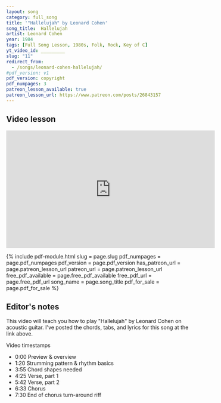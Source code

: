 ```yaml
---
layout: song
category: full_song
title: '"Hallelujah" by Leonard Cohen'
song_title:  Hallelujah
artist: Leonard Cohen
year: 1984
tags: [Full Song Lesson, 1980s, Folk, Rock, Key of C]
yt_video_id: _________
slug: "11"
redirect_from:
  - /songs/leonard-cohen-hallelujah/
#pdf_version: v1
pdf_version: copyright
pdf_numpages: 3
patreon_lesson_available: true
patreon_lesson_url: https://www.patreon.com/posts/26843157
---
```


## Video lesson

<iframe width="560" height="315" src="https://www.youtube.com/embed/F0w3xI4A054?showinfo=0" frameborder="0" allowfullscreen></iframe>

{% include pdf-module.html slug = page.slug pdf_numpages = page.pdf_numpages pdf_version = page.pdf_version has_patreon_url = page.patreon_lesson_url patreon_url = page.patreon_lesson_url free_pdf_available = page.free_pdf_available free_pdf_url = page.free_pdf_url song_name = page.song_title pdf_for_sale = page.pdf_for_sale %}

## Editor's notes

This video will teach you how to play "Hallelujah" by Leonard Cohen on acoustic guitar. I've posted the chords, tabs, and lyrics for this song at the link above.

Video timestamps

- 0:00 Preview & overview
- 1:20 Strumming pattern & rhythm basics
- 3:55 Chord shapes needed
- 4:25 Verse, part 1
- 5:42 Verse, part 2
- 6:33 Chorus
- 7:30 End of chorus turn-around riff

<!-- ## Chords w/ lyrics

    INTRO
        C ..... Am ..... C ..... Am .....

    VERSE, pt1
             C                 Am
        I've heard there was a secret chord
             C                    Am
        That David played, and it pleased the Lord
            F                G               C         G
        But you don't really care for music, do you?

    VERSE, pt2
               C                     F           G
            It goes like this... the fourth, the fifth
                Am              F
            The minor fall, the major lift
                G               E           Am
            The baffled king composing Hallelujah

    CHORUS
                     F           Am
                Hallelujah, Hallelujah
                     F           C    G    C    G
                Hallelujah, Hallelu--------jah

        Your faith was strong but you needed proof
        You saw her bathing on the roof
        Her beauty in the moonlight overthrew you

            She tied you to her kitchen chair
            She broke your throne, and she cut your hair
            And from your lips she drew the Hallelujah

                Hallelujah, Hallelujah
                Hallelujah, Hallelujah

        Baby, I have been here before
        I know this room, I've walked this floor
        I used to live alone before I knew you.

            I've seen your flag on the marble arch
            Love is not a victory march
            It's a cold and it's a broken Hallelujah

                Hallelujah, Hallelujah
                Hallelujah, Hallelujah

        There was a time when you let me know
        What's really going on below
        But now you never show it to me, do you?

            And remember when I moved in you
            The holy dove was moving too
            And every breath we drew was Hallelujah

                Hallelujah, Hallelujah
                Hallelujah, Hallelujah

        Maybe there's a God above
        But all I've ever learned from love
        Was how to shoot at someone who outdrew you

            It's not a cry you can hear at night
            It's not somebody who has seen the light
            It's a cold and it's a broken Hallelujah

                Hallelujah, Hallelujah
                Hallelujah, Hallelujah

        You say I took the name in vain
        I don't even know the name
        But if I did, well, really... what's it to you?

            There's a blaze of light in every word
            It doesn't matter which you heard
            The holy or the broken Hallelujah

                Hallelujah, Hallelujah
                Hallelujah, Hallelujah

        I did my best, it wasn't much
        I couldn't feel, so I tried to touch
        I've told the truth, I didn't come to fool you

            And even though it all went wrong
            I'll stand before the Lord of Song
            With nothing on my tongue but Hallelujah

                Hallelujah, Hallelujah
                Hallelujah, Hallelujah

                (repeat chorus as desired, end)

## Notes and tabs

### Standard Tuning, No Capo
Let me note that I'm approaching this song in the key of C, to match the tone of the Leonard Cohen original, as well as the Rufus Wainwright cover. Other lessons out there instruct you to play this in the key of G with a capo. I won't be doing that, sorry!

### Guitar Chords Used
Here is how to play the guitar chords used in this song.

    e-|---0----0----1----3----0----
    B-|---1----1----1----0----0----
    G-|---0----2----2----0----1----
    D-|---2----2----3----0----2----
    A-|---3----0----3----2----2----
    E-|-------------1----3----0----
          C    Am   F    G    E

### Optional Intro Tab
Here is an approximate tab of how I like to play the intro on solo acoustic guitar. This focuses on the notes I play between the C and Am chords -- I'm assuming you'll fill in the rhythmic gaps with whatever strumming / picking pattern you prefer.

    e-|-----0---------0---------0--------------0----
    B-|-----1---------1---------1--------------1----
    G-|-----0---------2---------0--------------2----
    D-|-----2---------2---------2------0--2----2----  ...with desired strum pattern
    A-|---3------2--0------2--3--------------0------
    E-|---------------------------------------------
          C         Am        C              Am

### End of Chorus Turnaround
Here is a fun little riff to transition from the G to C chords at the end of each chorus. This is optional as well. At the simplest, you can do this simple bass run up to the G chord:

    e-|----0------------3---
    B-|----1------------0---
    G-|----0------------0---
    D-|----2------------0---
    A-|----3------------2---
    E-|---------0--1--3-----
           C          G

And if you want to take it further, I like adding this little riff with my pinky to the C and G chords that come before the tab shown directly above.

    e-|------------------------------------------
    B-|---1---------------------1----------------
    G-|---0----------0----------0------------0---
    D-|---2--3--2----0----------2------------0---
    A-|---3----------2--3--2----3------------2---
    E-|--------------3---------------0--1--3-----
          C          G          C          G

### On the Order of the Verses
One last note: I admit I am not an expert or a scholar on what the canonical number of (or, order of) verses in this song. Cohen's studio version has different verses from many of the covers, and sometimes the order of verses is different. Above, I've included all the verses I've heard before in the order I prefer -- and I'll let you do with them what you will.

## Chord progressions

    INTRO
    | C . . . . . | Am . . . . . | C . . . . . | Am . . . . . |

    VERSE, pt1
    "I've heard there was a secret chord..."
    | C . . . . . | Am . . . . . | C . . . . . | Am . . . . . |
    | F . . . . . | G  . . . . . | C . . . . . | G  . . . . . |

    VERSE, pt2
    "It goes like this, the fourth, the fifth..."
    | C . . . . . | F . . G . . | Am . . . . . | F  . . . . . |
    | G . . . . . | E . . . . . | Am . . . . . | Am . . . . . |

    CHORUS
    "Hallelujah, hallelujah..."
    | F . . . . . | F . . . . . | Am . . . . . | Am . . . . . |
    | F . . . . . | F . . . . . | C  . . . . . | G  . . . . . |
    | C . . . . . | G . . . . . |

## Good luck!

Thanks for reading! I hope this helped you. -->
